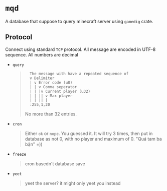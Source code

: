 # `mqd`

A database that suppose to query minecraft server using `gamedig` crate.

## Protocol

Connect using standard `TCP` protocol. All message are encoded in UTF-8 sequence. All numbers are decimal

- `query`
  > ```
  >   The message with have a repeated sequence of
  >   v Delimiter
  >   | v Error code (u8)
  >   | | v Comma seperator
  >   | | |v Current player (u32)
  >   | | || v Max player
  >   | | || |
  >   :255,1,20
  > ```
  >
  > No more than 32 entries.
- `cron`
  > Either `ok` or `nope`. You guessed it.
  > It will try 3 times, then put in database as not 0, with no player and maximum of 0. "Quá tam ba bận" =\)\)
- `freeze`
  > cron basedn't database save
- `yeet`
  > yeet the server? it might only yeet you instead
